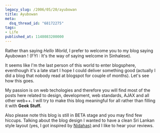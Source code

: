 ```yaml
---
legacy_slug: /2006/05/20/ayubowan
title: Ayubowan
meta:
  dsq_thread_id: "68172275"
tags:
- Life
published_at: 1148083200000
---
```


Rather than saying <em>Hello World</em>, I prefer to welcome you to my blog saying Ayubowan ! (FYI : It's the way of saying welcome in Sinhalese).

It seems like I'm the last person of this world to enter blogsphere, eventhough it's a late start I hope I could deliver something good (actually I did a blog that nobody read at blogspot for couple of months). Let's see how this goes.

My passion is on web techologies and therefore you will find most of the posts here related to design, development, web standards, AJAX and all other web++. I will try to make this blog meaningful for all rather than filling it with <strong>Geek Stuff.</strong>

Also please note this blog is still in BETA stage and you may find few hiccups. Talking about the blog design I wanted to have a clean Sri Lankan style layout (yes, I got inspired by <a href="http://www.nidahas.com">Nidahas)</a> and I like to hear your reviews.

